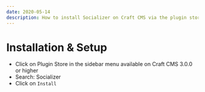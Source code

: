 ```yaml
---
date: 2020-05-14
description: How to install Socializer on Craft CMS via the plugin store
---
```


# Installation & Setup

- Click on Plugin Store in the sidebar menu available on Craft CMS 3.0.0 or higher
- Search: Socializer
- Click on `Install`